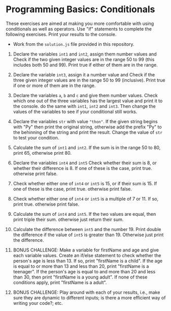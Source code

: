 # Programming Basics: Conditionals

These exercises are aimed at making you more comfortable with using conditionals as well as operators. Use "if" statements to complete the following exercises. Print your results to the console.

* Work from the `solution.js` file provided in this repository.

1. Declare the variables `int1` and `int2`, assign them number values and Check if the two given integer values are in the range 50 to 99 (this includes both 50 and 99). Print true if either of them are in the range.

2. Declare the variable `int3`, assign it a number value  and Check if the three given integer values are in the range 50 to 99 (inclusive). Print true if one or more of them are in the range.

3. Declare the variables `a`, `b` and `c` and give them number values. Check which one out of the three variables has the largest value and print it to the console. do the same with `int1`, `int2` and `int3`. Then change the values of the variables to see if your conditional still works. 

4. Declare the variables `str` with value `"thon"`. If the given string begins with "Py" then print the original string, otherwise add the prefix "Py" to the behinning of the string and print the result. Change the value of `str` to test your condition.

5. Calculate the sum of `int1` and `int2`. If the sum is in the range 50 to 80, print 65, otherwise print 80. 

6. Declare the variables `int4` and `int5` Check whether their sum is 8, or whether their difference is 8. If one of these is the case, print true. otherwise print false.

7. Check whether either one of `int4` or `int5` is 15, or if their sum is 15. If one of these is the case, print true. otherwise print false. 

8. Check whether either one of `int4` or `int5` is a multiple of 7 or 11. If so, print true. otherwise print false.

9. Calculate the sum of `int4` and `int5`. If the two values are equal, then print triple their sum. otherwise just return their sum.

10. Calculate the difference between `int5` and the number 19. Print double the difference if the value of `int5` is greater than 19. Otherwise just print the difference.

11. BONUS CHALLENGE:  Make a variable for firstName and age and give each variable values. Create an if/else statement to check whether the person's age is less than 13. If so, print "firstName is a child". If the age is equal to or more than 13 and less than 20, print "firstName is a teenager". If the person's age is equal to and more than 20 and less than 30, then print "firstName is a young adult". If none of these conditions apply, print "firstName is a adult". 

12. BONUS CHALLENGE: Play around with each of your results, i.e., make sure they are dynamic to different inputs; is there a more efficient way of writing your code?; etc.
